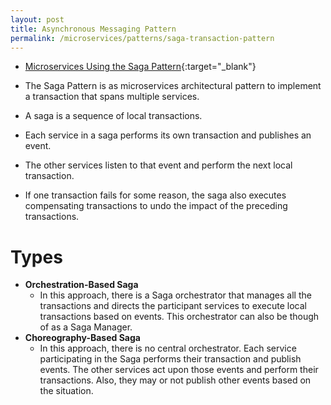 ```yaml
---
layout: post
title: Asynchronous Messaging Pattern
permalink: /microservices/patterns/saga-transaction-pattern
---
```


- [Microservices Using the Saga Pattern](https://dzone.com/articles/microservices-using-saga-pattern#:~:text=The%20Saga%20Pattern%20is%20as,perform%20the%20next%20local%20transaction.){:target="_blank"}

- The Saga Pattern is as microservices architectural pattern to implement a transaction that spans multiple services.
- A saga is a sequence of local transactions.
- Each service in a saga performs its own transaction and publishes an event.
- The other services listen to that event and perform the next local transaction.
- If one transaction fails for some reason, the saga also executes compensating transactions to undo the impact of the preceding transactions.

# Types
- **Orchestration-Based Saga**
  - In this approach, there is a Saga orchestrator that manages all the transactions and directs the participant services to execute local transactions based on events. This orchestrator can also be though of as a Saga Manager.
- **Choreography-Based Saga**
  - In this approach, there is no central orchestrator. Each service participating in the Saga performs their transaction and publish events. The other services act upon those events and perform their transactions. Also, they may or not publish other events based on the situation.